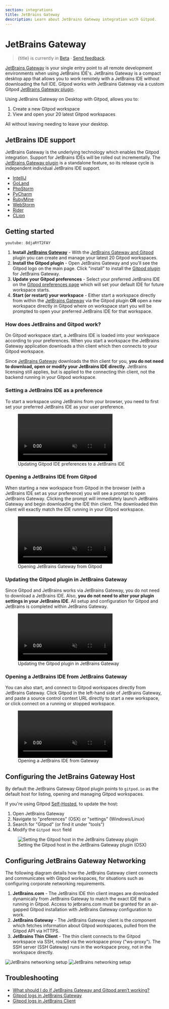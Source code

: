 ```yaml
---
section: integrations
title: JetBrains Gateway
description: Learn about JetBrains Gateway integration with Gitpod.
---
```


<script context="module">
  export const prerender = true;
</script>

# JetBrains Gateway

> {title} is currently in [Beta](/docs/help/public-roadmap/release-cycle) · [Send feedback](https://github.com/gitpod-io/gitpod/issues/6576).

[JetBrains Gateway](https://www.jetbrains.com/remote-development/gateway/) is your single entry point to all remote development environments when using JetBrains IDE's. JetBrains Gateway is a compact desktop app that allows you to work remotely with a JetBrains IDE without downloading the full IDE. Gitpod works with JetBrains Gateway via a custom Gitpod [JetBrains Gateway plugin](https://plugins.jetbrains.com/plugin/18438-gitpod-gateway).

Using JetBrains Gateway on Desktop with Gitpod, allows you to:

1. Create a new Gitpod workspace
2. View and open your 20 latest Gitpod workspaces

All without leaving needing to leave your desktop.

## JetBrains IDE support

JetBrains Gateway is the underlying technology which enables the Gitpod integration. Support for JetBrains IDEs will be rolled out incrementally. The [JetBrains Gateway plugin](https://plugins.jetbrains.com/plugin/18438-gitpod-gateway) is a standalone feature, so its release cycle is independent individual JetBrains IDE support.

- [IntelliJ](/docs/references/ides-and-editors/intellij)
- [GoLand](/docs/references/ides-and-editors/goland)
- [PhpStorm](/docs/references/ides-and-editors/phpstorm)
- [PyCharm](/docs/references/ides-and-editors/pycharm)
- [RubyMine](/docs/references/ides-and-editors/rubymine)
- [WebStorm](/docs/references/ides-and-editors/webstorm)
- [Rider](/docs/references/ides-and-editors/rider)
- [CLion](/docs/references/ides-and-editors/clion)

## Getting started

`youtube: 8djaRYT2FAY`

1. **Install [JetBrains Gateway](https://www.jetbrains.com/help/idea/remote-development-a.html#gateway)** - With the [JetBrains Gateway and Gitpod](/docs/integrations/jetbrains-gateway) plugin you can create and manage your latest 20 Gitpod workspaces.
2. **Install the Gitpod plugin** - Open JetBrains Gateway and you'll see the Gitpod logo on the main page. Click "install" to install the [Gitpod plugin](https://plugins.jetbrains.com/plugin/18438-gitpod-gateway) for JetBrains Gateway.
3. **Update your Gitpod preferences** - Select your preferred JetBrains IDE on the [Gitpod preferences page](https://gitpod.io/preferences) which will set your default IDE for future workspace starts.
4. **Start (or restart) your workspace** - Either start a workspace directly from within the [JetBrains Gateway](/docs/integrations/jetbrains-gateway) via the Gitpod plugin **OR** open a new workspace directly in Gitpod where on workspace start you will be prompted to open your preferred JetBrains IDE for that workspace.

### How does JetBrains and Gitpod work?

On Gitpod workspace start, a JetBrains IDE is loaded into your workspace according to your preferences. When you start a workspace the JetBrains Gateway application downloads a thin client which then connects to your Gitpod workspace.

Since [JetBrains Gateway](https://www.jetbrains.com/remote-development/gateway/) downloads the thin client for you, **you do not need to download, open or modify your JetBrains IDE directly**. JetBrains licensing still applies, but is applied to the connecting thin client, not the backend running in your Gitpod workspace.

### Setting a JetBrains IDE as a preference

To start a workspace using JetBrains from your browser, you need to first set your preferred JetBrains IDE as your user preference.

<figure>
<video controls playsinline autoplay loop muted class="shadow-medium w-full rounded-xl max-w-3xl mt-x-small" alt="Updating Gitpod IDE preferences to {title}" src="/images/editors/select-jetbrains-ide.webm" type="video/webm"></video>
    <figcaption>Updating Gitpod IDE preferences to a JetBrains IDE</figcaption>
</figure>

### Opening a JetBrains IDE from Gitpod

When starting a new workspace from Gitpod in the browser (with a JetBrains IDE set as your preference) you will see a prompt to open JetBrains Gateway. Clicking the prompt will immediately launch JetBrains Gateway and begin downloading the IDE thin client. The downloaded thin client will exactly match the IDE running in your Gitpod workspace.

<figure>
<video controls playsinline autoplay loop muted class="shadow-medium w-full rounded-xl max-w-3xl mt-x-small" alt="Opening a JetBrains IDE from Gitpod" src="/images/editors/opening-the-thin-jetbrains-client.webm" type="video/webm"></video>
    <figcaption>Opening JetBrains Gateway from Gitpod</figcaption>
</figure>

### Updating the Gitpod plugin in JetBrains Gateway

Since Gitpod and JetBrains works via JetBrains Gateway, you do not need to download a JetBrains IDE. Also, **you do not need to alter your plugin settings in your JetBrains IDE**. All setup and configuration for Gitpod and JetBrains is completed within JetBrains Gateway.

<figure>
<video playsinline autoplay no-controls loop muted  class="shadow-medium w-full rounded-xl max-w-3xl mt-x-small" alt="Updating the Gitpod plugin in JetBrains Gateway" src="/images/editors/update-jetbrains-gateway-settings.webm" type="video/webm"></video>
    <figcaption>Updating the Gitpod plugin in JetBrains Gateway</figcaption>
</figure>

### Opening a JetBrains IDE from JetBrains Gateway

You can also start, and connect to Gitpod workspaces directly from JetBrains Gateway. Click Gitpod in the left-hand side of JetBrains Gateway, and paste a source control context URL directly to start a new workspace, or click connect on a running or stopped workspace.

<figure>
<video controls playsinline autoplay loop muted class="shadow-medium w-full rounded-xl max-w-3xl mt-x-small" alt="Opening a JetBrains IDE from Gateway" src="/images/editors/open-from-jetbrains-gateway.webm" type="video/webm"></video>
    <figcaption>Opening a JetBrains IDE from Gateway</figcaption>
</figure>

## Configuring the JetBrains Gateway Host

By default the JetBrains Gateway Gitpod plugin points to `gitpod.io` as the default host for listing, opening and managing Gitpod workspaces.

If you're using Gitpod [Self-Hosted](/docs/configure/self-hosted/latest), to update the host:

1. Open JetBrains Gateway
2. Navigate to "preferences" (OSX) or "settings" (Windows/Linux)
3. Search for "Gitpod" (or find it under "tools")
4. Modify the `Gitpod Host` field

<figure>
<img class="shadow-medium w-full rounded-xl max-w-3xl mt-x-small" alt="Setting the Gitpod host in the JetBrains Gateway plugin" src="/images/jetbrains-gateway/jetbrains-gateway-host.png">
    <figcaption>Setting the Gitpod host in the JetBrains Gateway plugin (OSX)</figcaption>
</figure>

## Configuring JetBrains Gateway Networking

The following diagram details how the JetBrains Gateway client connects and communicates with Gitpod workspaces, for situations such as configuring corporate networking requirements.

1. **JetBrains.com** - The JetBrains IDE thin client images are downloaded dynamically from JetBrains Gateway to match the exact IDE that is running in Gitpod. Access to jetbrains.com must be granted for an air-gapped Gitpod installation with JetBrains Gateway configuration to work.
2. **JetBrains Gateway** - The JetBrains Gateway client is the component which fetches information about Gitpod workspaces, pulled from the Gitpod API via HTTPS.
3. **JetBrains Thin Client** - The thin client connects to the Gitpod workspace via SSH, routed via the workspace proxy ("ws-proxy"). The SSH server (SSH Gateway) runs in the workspace proxy, not in the workspace directly.

![JetBrains networking setup](/images/editors/jetbrains-architecture-dark-theme.png)
![JetBrains networking setup](/images/editors/jetbrains-architecture-light-theme.png)

## Troubleshooting

- [What should I do if JetBrains Gateway and Gitpod aren’t working?](/docs/help/troubleshooting#what-should-i-do-if-jetbrains-gateway-and-gitpod-arent-working)
- [Gitpod logs in JetBrains Gateway](/docs/help/troubleshooting#gitpod-logs-in-jetbrains-gateway)
- [Gitpod logs in JetBrains Client](/docs/help/troubleshooting#gitpod-logs-in-jetbrains-client)
